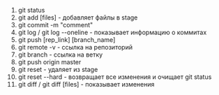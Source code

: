 1. git status
2. git add [files] - добавляет файлы в stage
3. git commit -m "comment"
4. git log / git log --oneline - показывает информацию о коммитах
5. git push [rep_link] [branch_name] 
6. git remote -v - ссылка на репозиторий
7. git branch - ссылка на ветку
8. git push origin master
9. git reset - удаляет из stage
10. git reset --hard - возвращает все изменения и очищает git status
11. git diff / git diff [files] - показывает изменения